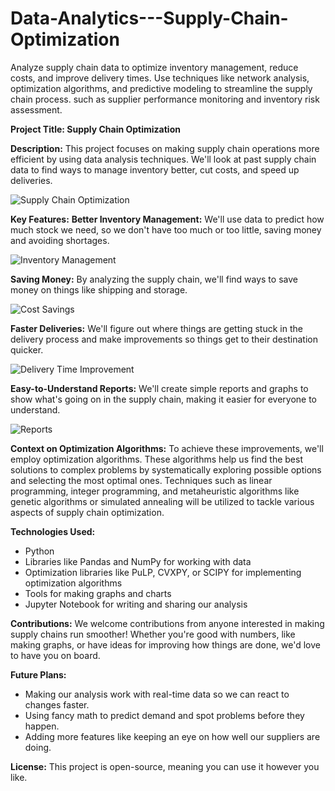 # Data-Analytics---Supply-Chain-Optimization
Analyze supply chain data to optimize inventory management, reduce costs, and improve delivery times. Use techniques like network analysis, optimization algorithms, and predictive modeling to streamline the supply chain process.
 such as supplier performance monitoring and inventory risk assessment.

**Project Title: Supply Chain Optimization**

**Description:**
This project focuses on making supply chain operations more efficient by using data analysis techniques. We'll look at past supply chain data to find ways to manage inventory better, cut costs, and speed up deliveries.

![Supply Chain Optimization](https://example.com/supply-chain-optimization.png)

**Key Features:**
**Better Inventory Management:** We'll use data to predict how much stock we need, so we don't have too much or too little, saving money and avoiding shortages.
  
  ![Inventory Management](https://example.com/inventory-management.png)
  
**Saving Money:** By analyzing the supply chain, we'll find ways to save money on things like shipping and storage.
  
  ![Cost Savings](https://example.com/cost-savings.png)
  
**Faster Deliveries:** We'll figure out where things are getting stuck in the delivery process and make improvements so things get to their destination quicker.
  
  ![Delivery Time Improvement](https://example.com/delivery-time-improvement.png)
  
**Easy-to-Understand Reports:** We'll create simple reports and graphs to show what's going on in the supply chain, making it easier for everyone to understand.
  
  ![Reports](https://example.com/reports.png)

**Context on Optimization Algorithms:**
To achieve these improvements, we'll employ optimization algorithms. These algorithms help us find the best solutions to complex problems by systematically exploring possible options and selecting the most optimal ones. Techniques such as linear programming, integer programming, and metaheuristic algorithms like genetic algorithms or simulated annealing will be utilized to tackle various aspects of supply chain optimization.

**Technologies Used:**
- Python
- Libraries like Pandas and NumPy for working with data
- Optimization libraries like PuLP, CVXPY, or SCIPY for implementing optimization algorithms
- Tools for making graphs and charts
- Jupyter Notebook for writing and sharing our analysis

**Contributions:**
We welcome contributions from anyone interested in making supply chains run smoother! Whether you're good with numbers, like making graphs, or have ideas for improving how things are done, we'd love to have you on board.

**Future Plans:**
- Making our analysis work with real-time data so we can react to changes faster.
- Using fancy math to predict demand and spot problems before they happen.
- Adding more features like keeping an eye on how well our suppliers are doing.

**License:**
This project is open-source, meaning you can use it however you like.
